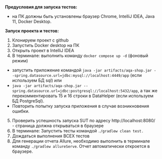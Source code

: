 **Предусловия для запуска тестов:**
- на ПК должны быть установлены браузер Chrome, IntelliJ IDEA, Java 11, Docker Desktop.

**Запуск проекта и тестов:**
1) Клонируем проект с github
2) Запустить Docker desktop на ПК
3) Открыть проект в IntelliJ IDEA
4) В терминале: выполнить команду ```docker compose up -d``` (фоновый режим)
- запустить приложение командой 
```java -jar artifacts/aqa-shop.jar --spring.datasource.url=jdbc:mysql://localhost:4449/app```
(если используем БД sql) или
- ```java -jar artifacts/aqa-shop.jar --spring.datasource.url=jdbc:postgresql://localhost:5432/app```, а так же 
перекомментировать 15 и 16 строки в DataHelper (если используем БД PostgreSql). 
- Повторить попытку запуска приложения в случае возникновения
ошибки. 
5) Проверить успешность запуска SUT по адресу http://localhost:8080/ - страница должна открываться в браузере
6) В терминале: Запустить тесты командой ```./gradlew clean test.```
7) Дождаться выполнения ВСЕХ тестов
8) Для генерации отчета Allure, необходимо выполнить в терминале команду ```./gradlew allureServe```. Отчет автоматически 
откроется в браузере. 